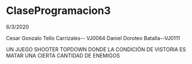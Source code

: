 # ClaseProgramacion3
6/3/2020

Cesar Gonzalo Tello Carrizales-- VJ0064
Daniel Doroteo Batalla--VJ0111

UN JUEGO SHOOTER TOPDOWN DONDE LA CONDICIÓN DE VISTORIA ES MATAR UNA CIERTA CANTIDAD DE ENEMIGOS
